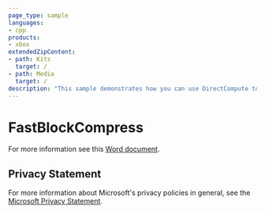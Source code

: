 ```yaml
---
page_type: sample
languages:
- cpp
products:
- xbox
extendedZipContent:
- path: Kits
  target: /
- path: Media
  target: /
description: "This sample demonstrates how you can use DirectCompute to perform fast texture compression at run time to the BC1, BC3, and BC5 formats based on the classic Fast Block Compression algorithm on Xbox One."
---
```


# FastBlockCompress

For more information see this [Word document](https://github.com/microsoft/Xbox-ATG-Samples/blob/master/XDKSamples/Graphics/FastBlockCompress/Readme.docx).

## Privacy Statement

For more information about Microsoft's privacy policies in general, see the [Microsoft Privacy Statement](https://privacy.microsoft.com/privacystatement/).

